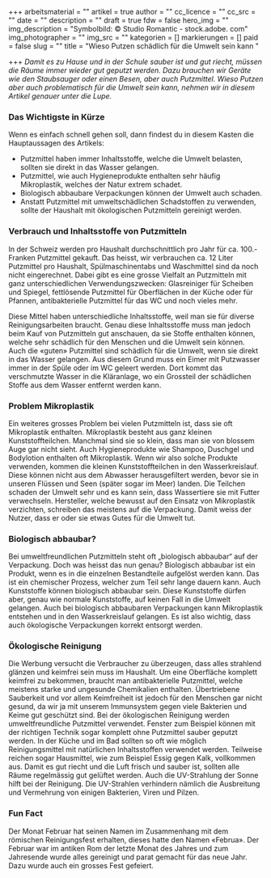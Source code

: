 +++
arbeitsmaterial = ""
artikel = true
author = ""
cc_licence = ""
cc_src = ""
date = ""
description = ""
draft = true
fdw = false
hero_img = ""
img_description = "Symbolbild: © Studio Romantic - stock.adobe. com"
img_photographer = ""
img_src = ""
kategorien = []
markierungen = []
paid = false
slug = ""
title = "Wieso Putzen schädlich für die Umwelt sein kann "

+++
_Damit es zu Hause und in der Schule sauber ist und gut riecht, müssen die Räume immer wieder gut geputzt werden. Dazu brauchen wir Geräte wie den Staubsauger oder einen Besen, aber auch Putzmittel. Wieso Putzen aber auch problematisch für die Umwelt sein kann, nehmen wir in diesem Artikel genauer unter die Lupe._

### Das Wichtigste in Kürze

Wenn es einfach schnell gehen soll, dann findest du in diesem Kasten die Hauptaussagen des Artikels:

* Putzmittel haben immer Inhaltsstoffe, welche die Umwelt belasten, sollten sie direkt in das Wasser gelangen.
* Putzmittel, wie auch Hygieneprodukte enthalten sehr häufig Mikroplastik, welches der Natur extrem schadet.
* Biologisch abbaubare Verpackungen können der Umwelt auch schaden.
* Anstatt Putzmittel mit umweltschädlichen Schadstoffen zu verwenden, sollte der Haushalt mit ökologischen Putzmitteln gereinigt werden.

### Verbrauch und Inhaltsstoffe von Putzmitteln

In der Schweiz werden pro Haushalt durchschnittlich pro Jahr für ca. 100.- Franken Putzmittel gekauft. Das heisst, wir verbrauchen ca. 12 Liter Putzmittel pro Haushalt, Spülmaschinentabs und Waschmittel sind da noch nicht eingerechnet. Dabei gibt es eine grosse Vielfalt an Putzmitteln mit ganz unterschiedlichen Verwendungszwecken: Glasreiniger für Scheiben und Spiegel, fettlösende Putzmittel für Oberflächen in der Küche oder für Pfannen, antibakterielle Putzmittel für das WC und noch vieles mehr.

Diese Mittel haben unterschiedliche Inhaltsstoffe, weil man sie für diverse Reinigungsarbeiten braucht. Genau diese Inhaltsstoffe muss man jedoch beim Kauf von Putzmitteln gut anschauen, da sie Stoffe enthalten können, welche sehr schädlich für den Menschen und die Umwelt sein können. Auch die «guten» Putzmittel sind schädlich für die Umwelt, wenn sie direkt in das Wasser gelangen. Aus diesem Grund muss ein Eimer mit Putzwasser immer in der Spüle oder im WC geleert werden. Dort kommt das verschmutzte Wasser in die Kläranlage, wo ein Grossteil der schädlichen Stoffe aus dem Wasser entfernt werden kann.

### Problem Mikroplastik

Ein weiteres grosses Problem bei vielen Putzmitteln ist, dass sie oft Mikroplastik enthalten. Mikroplastik besteht aus ganz kleinen Kunststoffteilchen. Manchmal sind sie so klein, dass man sie von blossem Auge gar nicht sieht. Auch Hygieneprodukte wie Shampoo, Duschgel und Bodylotion enthalten oft Mikroplastik. Wenn wir also solche Produkte verwenden, kommen die kleinen Kunststoffteilchen in den Wasserkreislauf. Diese können nicht aus dem Abwasser herausgefiltert werden, bevor sie in unseren Flüssen und Seen (später sogar im Meer) landen. Die Teilchen schaden der Umwelt sehr und es kann sein, dass Wassertiere sie mit Futter verwechseln. Hersteller, welche bewusst auf den Einsatz von Mikroplastik verzichten, schreiben das meistens auf die Verpackung. Damit weiss der Nutzer, dass er oder sie etwas Gutes für die Umwelt tut.

### Biologisch abbaubar?

Bei umweltfreundlichen Putzmitteln steht oft „biologisch abbaubar“ auf der Verpackung. Doch was heisst das nun genau? Biologisch abbaubar ist ein Produkt, wenn es in die einzelnen Bestandteile aufgelöst werden kann. Das ist ein chemischer Prozess, welcher zum Teil sehr lange dauern kann. Auch Kunststoffe können biologisch abbaubar sein. Diese Kunststoffe dürfen aber, genau wie normale Kunststoffe, auf keinen Fall in die Umwelt gelangen. Auch bei biologisch abbaubaren Verpackungen kann Mikroplastik entstehen und in den Wasserkreislauf gelangen. Es ist also wichtig, dass auch ökologische Verpackungen korrekt entsorgt werden.

### Ökologische Reinigung

Die Werbung versucht die Verbraucher zu überzeugen, dass alles strahlend glänzen und keimfrei sein muss im Haushalt. Um eine Oberfläche komplett keimfrei zu bekommen, braucht man antibakterielle Putzmittel, welche meistens starke und ungesunde Chemikalien enthalten. Übertriebene Sauberkeit und vor allem Keimfreiheit ist jedoch für den Menschen gar nicht gesund, da wir ja mit unserem Immunsystem gegen viele Bakterien und Keime gut geschützt sind. Bei der ökologischen Reinigung werden umweltfreundliche Putzmittel verwendet. Fenster zum Beispiel können mit der richtigen Technik sogar komplett ohne Putzmittel sauber geputzt werden. In der Küche und im Bad sollten so oft wie möglich Reinigungsmittel mit natürlichen Inhaltsstoffen verwendet werden. Teilweise reichen sogar Hausmittel, wie zum Beispiel Essig gegen Kalk, vollkommen aus. Damit es gut riecht und die Luft frisch und sauber ist, sollten alle Räume regelmässig gut gelüftet werden. Auch die UV-Strahlung der Sonne hilft bei der Reinigung. Die UV-Strahlen verhindern nämlich die Ausbreitung und Vermehrung von einigen Bakterien, Viren und Pilzen.

### Fun Fact

Der Monat Februar hat seinen Namen im Zusammenhang mit dem römischen Reinigungsfest erhalten, dieses hatte den Namen «Februa». Der Februar war im antiken Rom der letzte Monat des Jahres und zum Jahresende wurde alles gereinigt und parat gemacht für das neue Jahr. Dazu wurde auch ein grosses Fest gefeiert.